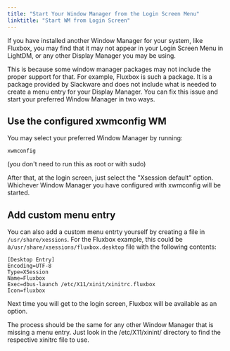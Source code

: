 ```yaml
---
title: "Start Your Window Manager from the Login Screen Menu"
linktitle: "Start WM from Login Screen"
---
```


If you have installed another Window Manager for your system, like Fluxbox, you
may find that it may not appear in your Login Screen Menu in LightDM, or any
other Display Manager you may be using.

This is because some window manager packages may not include the proper support
for that. For example, Fluxbox is such a package. It is a package provided by
Slackware and does not include what is needed to create a menu entry for your
Display Manager. You can fix this issue and start your preferred Window Manager
in two ways.

## Use the configured xwmconfig WM

You may select your preferred Window Manager by running:

```
xwmconfig
```

(you don't need to run this as root or with sudo)

After that, at the login screen, just select the "Xsession default" option. Whichever
Window Manager you have configured with xwmconfig will be started.

## Add custom menu entry

You can also add a custom menu entrty yourself by creating a file in `/usr/share/xessions`.
For the Fluxbox example, this could be a`/usr/share/xsessions/fluxbox.desktop`
file with the following contents: 

```
[Desktop Entry]
Encoding=UTF-8
Type=XSession
Name=Fluxbox
Exec=dbus-launch /etc/X11/xinit/xinitrc.fluxbox
Icon=fluxbox
```

Next time you will get to the login screen, Fluxbox will be available as
an option. 

The process should be the same for any other Window Manager that is missing a menu
entry. Just look in the /etc/X11/xinint/ directory to find the respective xinitrc
file to use.

